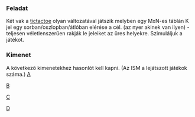 ### Feladat
Két vak a [tictactoe](https://en.wikipedia.org/wiki/Tic-tac-toe) olyan változatával játszik melyben egy MxN-es táblán K jel egy sorban/oszlopban/átlóban 
elérése a cél. (az nyer akinek van ilyen) - teljesen véletlenszerűen rakják le jeleiket az üres helyekre. 
Szimuláljuk a játékot. 

### Kimenet
A következő kimenetekhez hasonlót kell kapni. (Az ISM a lejátszott játékok száma.)
[A](abra2.png)

[B](abra3.png)

[C](abra4.png)

[D](abra5.png)
